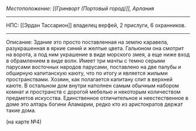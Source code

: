*Местоположение: [[Гринворт (Портовый город)]], Арлания*
_______
НПС: [[Эрдан Тассарион]] владелец верфей, 2 прислуги, 6 охранников. 
_______
Описание: Здание это просто поставленная на землю каравела, разукрашенная в яркие синий и желтые цвета. Гальюном она смотрит на ворота, а под ним украшение в виде морского змея, а еще ниже вход в обрамлением в виде волн. Имеет три мачты с темно серыми парусами восточных народов парусами, поставлено на две палубы и обширную капитанскую каюту, что по итогу и является жилыми пространствами. Хозяин, как полагается капитану спит в верхней каюте. В остальном дом внутри наполнен самым обычным набором комнат и пространств с дорогой мебелью и некоторым количеством предметов искусства. Единственное отличительное и неестественное в доме это алтарь богини Аламарии, редко кто из аристократов держат такие дома.

(на карте №4)